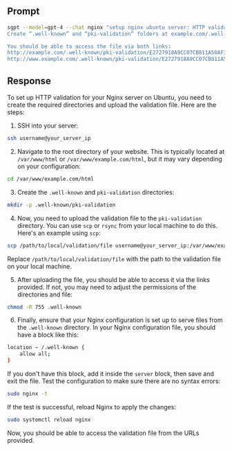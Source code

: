 ## Prompt

```bash
sgpt --model=gpt-4 --chat nginx "setup nginx ubuntu server: HTTP validation                                                                                                    23:37:48
Create “.well-known” and “pki-validation” folders at example.com/.well-known/pki-validation/ and upload the validation file from this page (Edit methods).

You should be able to access the file via both links:
http://example.com/.well-known/pki-validation/E2727918A9CC07CB811A50AF35B7A8FB.txt
http://www.example.com/.well-known/pki-validation/E2727918A9CC07CB811A50AF35B7A8FB.txt" | tee -a "$filepath"
```

## Response

To set up HTTP validation for your Nginx server on Ubuntu, you need to create the required directories and upload the validation file. Here are the steps:

1. SSH into your server:

```bash
ssh username@your_server_ip
```

2. Navigate to the root directory of your website. This is typically located at `/var/www/html` or `/var/www/example.com/html`, but it may vary depending on your configuration:

```bash
cd /var/www/example.com/html
```

3. Create the `.well-known` and `pki-validation` directories:

```bash
mkdir -p .well-known/pki-validation
```

4. Now, you need to upload the validation file to the `pki-validation` directory. You can use `scp` or `rsync` from your local machine to do this. Here's an example using `scp`:

```bash
scp /path/to/local/validation/file username@your_server_ip:/var/www/example.com/html/.well-known/pki-validation/
```

Replace `/path/to/local/validation/file` with the path to the validation file on your local machine.

5. After uploading the file, you should be able to access it via the links provided. If not, you may need to adjust the permissions of the directories and file:

```bash
chmod -R 755 .well-known
```

6. Finally, ensure that your Nginx configuration is set up to serve files from the `.well-known` directory. In your Nginx configuration file, you should have a block like this:

```bash
location ~ /.well-known {
    allow all;
}
```

If you don't have this block, add it inside the `server` block, then save and exit the file. Test the configuration to make sure there are no syntax errors:

```bash
sudo nginx -t
```

If the test is successful, reload Nginx to apply the changes:

```bash
sudo systemctl reload nginx
```

Now, you should be able to access the validation file from the URLs provided.
